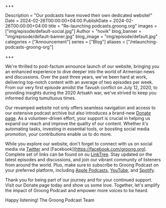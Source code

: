 +++

Description = "Our podcasts have moved their own dedicated website!"
Date = 2024-02-26T00:00:00+04:00
PublishDate = 2024-02-26T00:00:00+04:00 
title = "Re-launching podcasts.groong.org"
images = ["img/episode/default-social.jpg"]
Author = "hovik"
blog_banner = "img/episode/default-banner.jpg"
blog_image = "img/episode/default.jpg"
categories = ["Announcement"]
series = ["Blog"]
aliases = ["/relaunching-podcasts-groong-org"]

+++

We're thrilled to post-factum announce launch of our website, bringing you an enhanced experience to dive deeper into the world of Armenian news and discussions. Over the past three years, we've been hard at work, delivering top-notch content with an average of two episodes per week. From our very first episode amidst the Tavush conflict on July 12, 2020, to providing insights during the 2020 Artsakh war, we've strived to keep you informed during tumultuous times.

Our revamped website not only offers seamless navigation and access to our extensive podcast archive but also introduces a brand-new [Donate page](/donate). As a volunteer-driven effort, your support is crucial in helping us expand our reach and improve the quality of our content. Whether it's automating tasks, investing in essential tools, or boosting social media promotion, your contributions enable us to do more.

While you explore our website, don't forget to connect with us on social media via [Twitter](https://twitter.com) and [Facebook](https://facebook.com/groong.org]. Complete set of links can be found on ou [LinkTree](https://linktr.ee). Stay updated on the latest episodes and discussions, and join our vibrant community of listeners from around the world. Plus, make sure to subscribe to Groong Podcast on your preferred platform, including [Apple Podcasts](https://podcasts.apple.com/us/podcast/armenian-news-network-groong-week-in-review-podcast/id1524235399?ign-mpt=uo%3D4&mt=2), [YouTube](https://www.youtube.com/c/groong?sub_confirmation=1), and [Spotify](https://open.spotify.com/show/53y8G068hkWOvE6W0LUjDK?si=75f22dec938947a1&nd=1).

Thank you for being part of our journey and for your continued support. Visit our Donate page today and show us some love. Together, let's amplify the impact of Groong Podcast and empower more voices to be heard.

Happy listening!
The Groong Podcast Team
